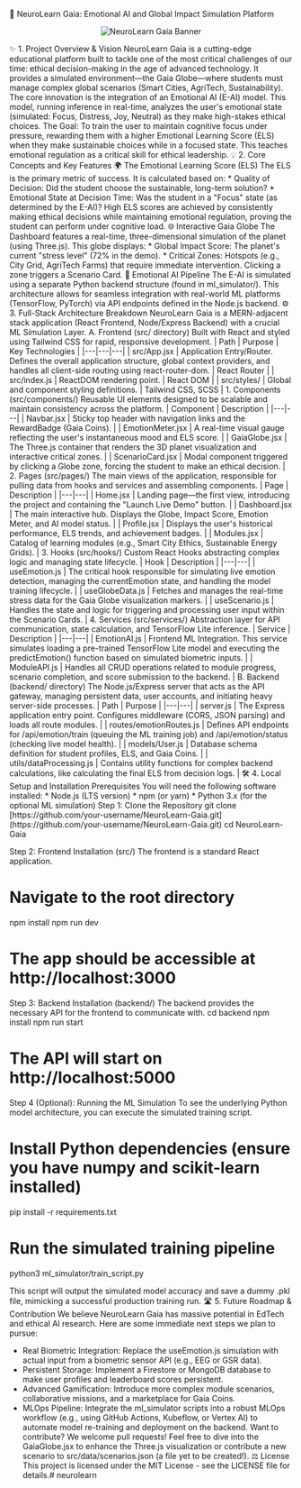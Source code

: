 🧠 NeuroLearn Gaia: Emotional AI and Global Impact Simulation Platform
<p align="center">
<img src="https://www.google.com/search?q=https://placehold.co/800x200/22c55e/ffffff%3Ftext%3DNeuroLearn%2BGaia%2B--%2BEmpowering%2BEthical%2BLearning" alt="NeuroLearn Gaia Banner">
</p>
✨ 1. Project Overview & Vision
NeuroLearn Gaia is a cutting-edge educational platform built to tackle one of the most critical challenges of our time: ethical decision-making in the age of advanced technology. It provides a simulated environment—the Gaia Globe—where students must manage complex global scenarios (Smart Cities, AgriTech, Sustainability).
The core innovation is the integration of an Emotional AI (E-AI) model. This model, running inference in real-time, analyzes the user's emotional state (simulated: Focus, Distress, Joy, Neutral) as they make high-stakes ethical choices.
The Goal: To train the user to maintain cognitive focus under pressure, rewarding them with a higher Emotional Learning Score (ELS) when they make sustainable choices while in a focused state. This teaches emotional regulation as a critical skill for ethical leadership.
💡 2. Core Concepts and Key Features
🌍 The Emotional Learning Score (ELS)
The ELS is the primary metric of success. It is calculated based on:
 * Quality of Decision: Did the student choose the sustainable, long-term solution?
 * Emotional State at Decision Time: Was the student in a "Focus" state (as determined by the E-AI)?
High ELS scores are achieved by consistently making ethical decisions while maintaining emotional regulation, proving the student can perform under cognitive load.
🌐 Interactive Gaia Globe
The Dashboard features a real-time, three-dimensional simulation of the planet (using Three.js). This globe displays:
 * Global Impact Score: The planet's current "stress level" (72% in the demo).
 * Critical Zones: Hotspots (e.g., City Grid, AgriTech Farms) that require immediate intervention. Clicking a zone triggers a Scenario Card.
🤖 Emotional AI Pipeline
The E-AI is simulated using a separate Python backend structure (found in ml_simulator/). This architecture allows for seamless integration with real-world ML platforms (TensorFlow, PyTorch) via API endpoints defined in the Node.js backend.
⚙️ 3. Full-Stack Architecture Breakdown
NeuroLearn Gaia is a MERN-adjacent stack application (React Frontend, Node/Express Backend) with a crucial ML Simulation Layer.
A. Frontend (src/ directory)
Built with React and styled using Tailwind CSS for rapid, responsive development.
| Path | Purpose | Key Technologies |
|---|---|---|
| src/App.jsx | Application Entry/Router. Defines the overall application structure, global context providers, and handles all client-side routing using react-router-dom. | React Router |
| src/index.js | ReactDOM rendering point. | React DOM |
| src/styles/ | Global and component styling definitions. | Tailwind CSS, SCSS |
1. Components (src/components/)
Reusable UI elements designed to be scalable and maintain consistency across the platform.
| Component | Description |
|---|---|
| Navbar.jsx | Sticky top header with navigation links and the RewardBadge (Gaia Coins). |
| EmotionMeter.jsx | A real-time visual gauge reflecting the user's instantaneous mood and ELS score. |
| GaiaGlobe.jsx | The Three.js container that renders the 3D planet visualization and interactive critical zones. |
| ScenarioCard.jsx | Modal component triggered by clicking a Globe zone, forcing the student to make an ethical decision. |
2. Pages (src/pages/)
The main views of the application, responsible for pulling data from hooks and services and assembling components.
| Page | Description |
|---|---|
| Home.jsx | Landing page—the first view, introducing the project and containing the "Launch Live Demo" button. |
| Dashboard.jsx | The main interactive hub. Displays the Globe, Impact Score, Emotion Meter, and AI model status. |
| Profile.jsx | Displays the user's historical performance, ELS trends, and achievement badges. |
| Modules.jsx | Catalog of learning modules (e.g., Smart City Ethics, Sustainable Energy Grids). |
3. Hooks (src/hooks/)
Custom React Hooks abstracting complex logic and managing state lifecycle.
| Hook | Description |
|---|---|
| useEmotion.js | The critical hook responsible for simulating live emotion detection, managing the currentEmotion state, and handling the model training lifecycle. |
| useGlobeData.js | Fetches and manages the real-time stress data for the Gaia Globe visualization markers. |
| useScenario.js | Handles the state and logic for triggering and processing user input within the Scenario Cards. |
4. Services (src/services/)
Abstraction layer for API communication, state calculation, and TensorFlow Lite inference.
| Service | Description |
|---|---|
| EmotionAI.js | Frontend ML Integration. This service simulates loading a pre-trained TensorFlow Lite model and executing the predictEmotion() function based on simulated biometric inputs. |
| ModuleAPI.js | Handles all CRUD operations related to module progress, scenario completion, and score submission to the backend. |
B. Backend (backend/ directory)
The Node.js/Express server that acts as the API gateway, managing persistent data, user accounts, and initiating heavy server-side processes.
| Path | Purpose |
|---|---|
| server.js | The Express application entry point. Configures middleware (CORS, JSON parsing) and loads all route modules. |
| routes/emotionRoutes.js | Defines API endpoints for /api/emotion/train (queuing the ML training job) and /api/emotion/status (checking live model health). |
| models/User.js | Database schema definition for student profiles, ELS, and Gaia Coins. |
| utils/dataProcessing.js | Contains utility functions for complex backend calculations, like calculating the final ELS from decision logs. |
🛠️ 4. Local Setup and Installation
Prerequisites
You will need the following software installed:
 * Node.js (LTS version)
 * npm (or yarn)
 * Python 3.x (for the optional ML simulation)
Step 1: Clone the Repository
git clone [https://github.com/your-username/NeuroLearn-Gaia.git](https://github.com/your-username/NeuroLearn-Gaia.git)
cd NeuroLearn-Gaia

Step 2: Frontend Installation (src/)
The frontend is a standard React application.
# Navigate to the root directory
npm install
npm run dev 
# The app should be accessible at http://localhost:3000

Step 3: Backend Installation (backend/)
The backend provides the necessary API for the frontend to communicate with.
cd backend
npm install
npm run start 
# The API will start on http://localhost:5000

Step 4 (Optional): Running the ML Simulation
To see the underlying Python model architecture, you can execute the simulated training script.
# Install Python dependencies (ensure you have numpy and scikit-learn installed)
pip install -r requirements.txt

# Run the simulated training pipeline
python3 ml_simulator/train_script.py

This script will output the simulated model accuracy and save a dummy .pkl file, mimicking a successful production training run.
🛣️ 5. Future Roadmap & Contribution
We believe NeuroLearn Gaia has massive potential in EdTech and ethical AI research. Here are some immediate next steps we plan to pursue:
 * Real Biometric Integration: Replace the useEmotion.js simulation with actual input from a biometric sensor API (e.g., EEG or GSR data).
 * Persistent Storage: Implement a Firestore or MongoDB database to make user profiles and leaderboard scores persistent.
 * Advanced Gamification: Introduce more complex module scenarios, collaborative missions, and a marketplace for Gaia Coins.
 * MLOps Pipeline: Integrate the ml_simulator scripts into a robust MLOps workflow (e.g., using GitHub Actions, Kubeflow, or Vertex AI) to automate model re-training and deployment on the backend.
Want to contribute? We welcome pull requests! Feel free to dive into the GaiaGlobe.jsx to enhance the Three.js visualization or contribute a new scenario to src/data/scenarios.json (a file yet to be created!).
⚖️ License
This project is licensed under the MIT License - see the LICENSE file for details.# neurolearn
